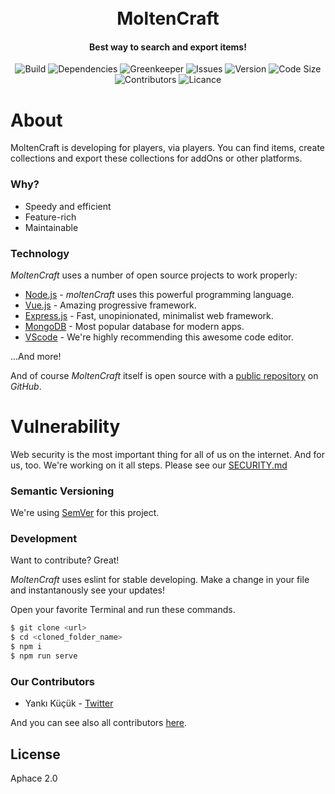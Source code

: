 <h1 align="center">
  <br>
  MoltenCraft
  <br>
</h1>
<h4 align="center">Best way to search and export items!</h4>
<p align="center">
  <a><img src="https://img.shields.io/circleci/build/github/MoltenCraft/client/master?style=flat-square&token=abc123" alt="Build"></a>
  <!-- <a><img src="https://img.shields.io/codacy/grade/abc123?style=flat-square" alt="Grade"></a> -->
  <a><img src="https://img.shields.io/david/MoltenCraft/client?style=flat-square" alt="Dependencies"></a>
  <a><img src="https://badges.greenkeeper.io/MoltenCraft/client.svg?style=flat-square" alt="Greenkeeper"></a>
  <a><img src="https://img.shields.io/github/issues/MoltenCraft/client?style=flat-square" alt="Issues"></a>
  <a><img src="https://img.shields.io/github/package-json/v/MoltenCraft/client/master?style=flat-square" alt="Version"></a>
  <a><img src="https://img.shields.io/github/languages/code-size/MoltenCraft/client?style=flat-square" alt="Code Size"></a>
  <!-- <a><img src="https://img.shields.io/github/stars/MoltenCraft/client?style=flat-square" alt="Stars"></a> -->
  <!-- <a><img src="https://img.shields.io/discord/{id}?style=flat-square" alt="Discord"></a> -->
  <a><img src="https://img.shields.io/github/contributors/MoltenCraft/client?style=flat-square" alt="Contributors"></a>
  <a><img src="https://img.shields.io/github/license/MoltenCraft/client?style=flat-square" alt="Licance"></a>
</p>

# About

MoltenCraft is developing for players, via players. You can find items, create collections
and export these collections for addOns or other platforms.

### Why?
- Speedy and efficient
- Feature-rich
- Maintainable

### Technology
_MoltenCraft_ uses a number of open source projects to work properly:

- [Node.js] - _moltenCraft_ uses this powerful programming language.
- [Vue.js] - Amazing progressive framework.
- [Express.js] - Fast, unopinionated, minimalist web framework.
- [MongoDB] - Most popular database for modern apps.
- [VScode] - We're highly recommending this awesome code editor.

...And more!

And of course _MoltenCraft_ itself is open source with a [public repository][repository] on _GitHub_.

# Vulnerability
Web security is the most important thing for all of us on the internet. And for us, too.
We're working on it all steps. Please see our [SECURITY.md]

### Semantic Versioning

We're using [SemVer][semver] for this project.

### Development

Want to contribute? Great!

_MoltenCraft_ uses eslint for stable developing.
Make a change in your file and instantanously see your updates!

Open your favorite Terminal and run these commands.

```sh
$ git clone <url>
$ cd <cloned_folder_name>
$ npm i
$ npm run serve
```

### Our Contributors

- Yankı Küçük - [Twitter][yk]

And you can see also all contributors [here][contributors].

[node.js]: https://github.com/nodejs/node/blob/master/README.md
[vue.js]: https://github.com/vuejs/vue/blob/dev/README.md
[express.js]: https://github.com/expressjs/express/blob/master/Readme.md
[mongodb]: https://github.com/mongodb/mongo/blob/master/README
[vscode]: https://code.visualstudio.com/insiders/
[security.md]: https://github.com/moltenCraft/client/blob/master/SECURITY.md
[repository]: https://github.com/moltenCraft/client
[semver]: https://semver.org
[yk]: https://twitter.com/seviyorumstop
[contributors]: https://github.com/moltenCraft/client/graphs/contributors

## License

Aphace 2.0